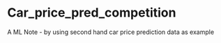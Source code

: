# Car_price_pred_competition
A ML Note  - by using second hand car price prediction data as example
